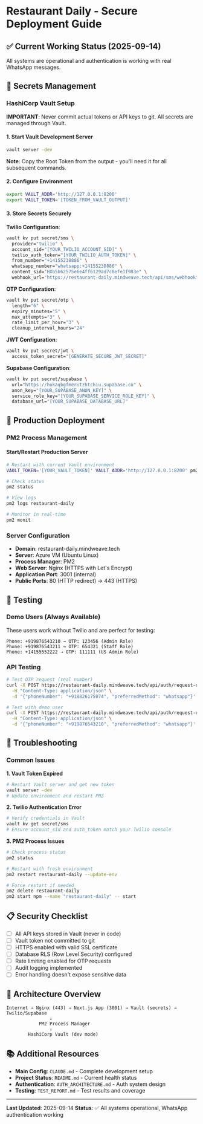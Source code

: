 # Restaurant Daily - Secure Deployment Guide

## ✅ Current Working Status (2025-09-14)

All systems are operational and authentication is working with real WhatsApp messages.

## 🔐 Secrets Management

### HashiCorp Vault Setup

**IMPORTANT**: Never commit actual tokens or API keys to git. All secrets are managed through Vault.

#### 1. Start Vault Development Server
```bash
vault server -dev
```

**Note**: Copy the Root Token from the output - you'll need it for all subsequent commands.

#### 2. Configure Environment
```bash
export VAULT_ADDR='http://127.0.0.1:8200'
export VAULT_TOKEN='[TOKEN_FROM_VAULT_OUTPUT]'
```

#### 3. Store Secrets Securely

**Twilio Configuration**:
```bash
vault kv put secret/sms \
  provider="twilio" \
  account_sid="[YOUR_TWILIO_ACCOUNT_SID]" \
  twilio_auth_token="[YOUR_TWILIO_AUTH_TOKEN]" \
  from_number="+14155238886" \
  whatsapp_number="whatsapp:+14155238886" \
  content_sid="HXb5b62575e6e4ff6129ad7c8efe1f983e" \
  webhook_url="https://restaurant-daily.mindweave.tech/api/sms/webhook"
```

**OTP Configuration**:
```bash
vault kv put secret/otp \
  length="6" \
  expiry_minutes="5" \
  max_attempts="3" \
  rate_limit_per_hour="3" \
  cleanup_interval_hours="24"
```

**JWT Configuration**:
```bash
vault kv put secret/jwt \
  access_token_secret="[GENERATE_SECURE_JWT_SECRET]"
```

**Supabase Configuration**:
```bash
vault kv put secret/supabase \
  url="https://hukaqbgfmerutzhtchiu.supabase.co" \
  anon_key="[YOUR_SUPABASE_ANON_KEY]" \
  service_role_key="[YOUR_SUPABASE_SERVICE_ROLE_KEY]" \
  database_url="[YOUR_SUPABASE_DATABASE_URL]"
```

## 🚀 Production Deployment

### PM2 Process Management

#### Start/Restart Production Server
```bash
# Restart with current Vault environment
VAULT_TOKEN='[YOUR_VAULT_TOKEN]' VAULT_ADDR='http://127.0.0.1:8200' pm2 restart restaurant-daily --update-env

# Check status
pm2 status

# View logs
pm2 logs restaurant-daily

# Monitor in real-time
pm2 monit
```

### Server Configuration

- **Domain**: restaurant-daily.mindweave.tech
- **Server**: Azure VM (Ubuntu Linux)
- **Process Manager**: PM2
- **Web Server**: Nginx (HTTPS with Let's Encrypt)
- **Application Port**: 3001 (internal)
- **Public Ports**: 80 (HTTP redirect) → 443 (HTTPS)

## 🧪 Testing

### Demo Users (Always Available)
These users work without Twilio and are perfect for testing:

```
Phone: +919876543210 → OTP: 123456 (Admin Role)
Phone: +919876543211 → OTP: 654321 (Staff Role)
Phone: +14155552222 → OTP: 111111 (US Admin Role)
```

### API Testing
```bash
# Test OTP request (real number)
curl -X POST https://restaurant-daily.mindweave.tech/api/auth/request-otp \
  -H "Content-Type: application/json" \
  -d '{"phoneNumber": "+918826175074", "preferredMethod": "whatsapp"}'

# Test with demo user
curl -X POST https://restaurant-daily.mindweave.tech/api/auth/request-otp \
  -H "Content-Type: application/json" \
  -d '{"phoneNumber": "+919876543210", "preferredMethod": "whatsapp"}'
```

## 🔧 Troubleshooting

### Common Issues

**1. Vault Token Expired**
```bash
# Restart Vault server and get new token
vault server -dev
# Update environment and restart PM2
```

**2. Twilio Authentication Error**
```bash
# Verify credentials in Vault
vault kv get secret/sms
# Ensure account_sid and auth_token match your Twilio console
```

**3. PM2 Process Issues**
```bash
# Check process status
pm2 status

# Restart with fresh environment
pm2 restart restaurant-daily --update-env

# Force restart if needed
pm2 delete restaurant-daily
pm2 start npm --name "restaurant-daily" -- start
```

## 📋 Security Checklist

- [ ] All API keys stored in Vault (never in code)
- [ ] Vault token not committed to git
- [ ] HTTPS enabled with valid SSL certificate
- [ ] Database RLS (Row Level Security) configured
- [ ] Rate limiting enabled for OTP requests
- [ ] Audit logging implemented
- [ ] Error handling doesn't expose sensitive data

## 🎯 Architecture Overview

```
Internet → Nginx (443) → Next.js App (3001) → Vault (secrets) → Twilio/Supabase
                ↓
            PM2 Process Manager
                ↓
        HashiCorp Vault (dev mode)
```

## 📚 Additional Resources

- **Main Config**: `CLAUDE.md` - Complete development setup
- **Project Status**: `README.md` - Current health status
- **Authentication**: `AUTH_ARCHITECTURE.md` - Auth system design
- **Testing**: `TEST_REPORT.md` - Test results and coverage

---

**Last Updated**: 2025-09-14
**Status**: ✅ All systems operational, WhatsApp authentication working
